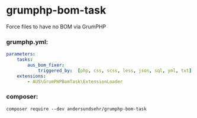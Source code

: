 # grumphp-bom-task
Force files to have no BOM via GrumPHP
### grumphp.yml:
````yml
parameters:
    tasks:
        aus_bom_fixer:
            triggered_by:  [php, css, scss, less, json, sql, yml, txt]
    extensions:
        - AUS\GrumPHPBomTask\ExtensionLoader
````
### composer:
``composer require --dev andersundsehr/grumphp-bom-task``
